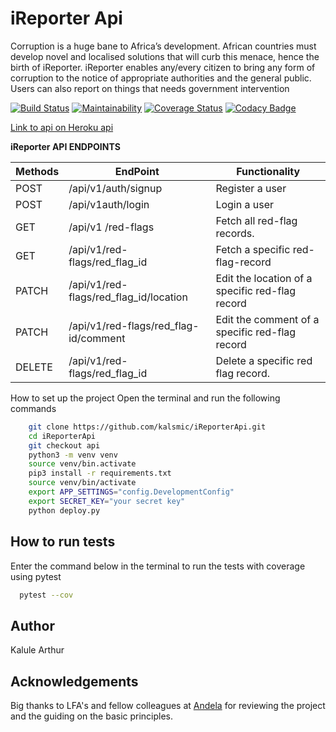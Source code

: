 # iReporter Api

Corruption is a huge bane to Africa’s development. African countries must develop novel and
localised solutions that will curb this menace, hence the birth of iReporter. iReporter enables
any/every citizen to bring any form of corruption to the notice of appropriate authorities and the general public. Users can also report on things that needs government intervention

[![Build Status](https://travis-ci.com/kalsmic/iReporterApi.svg?branch=api)](https://travis-ci.com/kalsmic/iReporterApi)
[![Maintainability](https://api.codeclimate.com/v1/badges/2b2df2ba4fc8d8138ab4/maintainability)](https://codeclimate.com/github/kalsmic/iReporterApi/maintainability)
[![Coverage Status](https://coveralls.io/repos/github/kalsmic/iReporterApi/badge.svg?branch=api)](https://coveralls.io/github/kalsmic/iReporterApi?branch=api) [![Codacy Badge](https://api.codacy.com/project/badge/Grade/dcaff2f8a36b474da2ed1c144d5630be)](https://www.codacy.com/app/kalsmic/iReporterApi?utm_source=github.com&amp;utm_medium=referral&amp;utm_content=kalsmic/iReporterApi&amp;utm_campaign=Badge_Grade)

[Link to api on Heroku api](https://ireporterapiv1.herokuapp.com/)

**iReporter API ENDPOINTS**

| Methods | EndPoint                                  | Functionality                                   |
| ------- | ----------------------------------------- | ----------------------------------------------- |
| POST    | /api/v1/auth/signup                       | Register a user                                 |
| POST    | /api/v1auth/login                         | Login a user                                    |
| GET     | /api/v1 /red-flags                        | Fetch all red-flag records.                     |
| GET     | /api/v1/red-flags/red_flag_id              | Fetch a specific red-flag-record                |
| PATCH   | /api/v1/red-flags/red_flag_id/location    | Edit the location of a specific red-flag record |
| PATCH   | /api/v1/red-flags/red_flag-id/comment     | Edit the comment of a specific red-flag record  |
| DELETE  | /api/v1/red-flags/red_flag_id             | Delete a specific red flag record.              |
  
How to set up the project
Open the terminal and run the following commands
``` bash
    git clone https://github.com/kalsmic/iReporterApi.git
    cd iReporterApi
    git checkout api
    python3 -m venv venv
    source venv/bin.activate
    pip3 install -r requirements.txt
    source venv/bin/activate
    export APP_SETTINGS="config.DevelopmentConfig"
    export SECRET_KEY="your secret key"
    python deploy.py
   ```
   
## How to run tests

Enter the command below in the terminal to run the tests with coverage using
 pytest
```bash
  pytest --cov
  ```
  
## Author

Kalule Arthur

## Acknowledgements

Big thanks to LFA's and fellow colleagues at [Andela](https://andela.com) for reviewing the project and the guiding on the basic principles.
